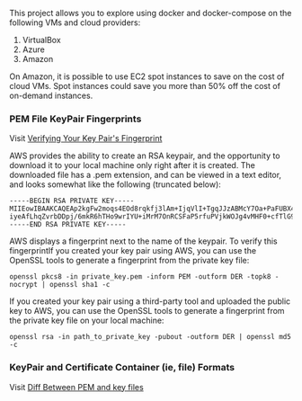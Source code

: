 This project allows you to explore using docker and docker-compose on the following VMs and cloud providers:

1. VirtualBox
2. Azure
3. Amazon

On Amazon, it is possible to use EC2 spot instances to save on the cost of cloud VMs.  Spot instances could save you more than 50% off the cost of on-demand instances.

### PEM File KeyPair Fingerprints

Visit [Verifying Your Key Pair's Fingerprint](https://docs.aws.amazon.com/AWSEC2/latest/UserGuide/ec2-key-pairs.html#verify-key-pair-fingerprints)

AWS provides the ability to create an RSA keypair, and the opportunity to download it to your local machine only right after it is created.  The downloaded file has a .pem extension, and can be viewed in a text editor, and looks somewhat like the following (truncated below):

	-----BEGIN RSA PRIVATE KEY-----
	MIIEowIBAAKCAQEAp2kgFw2moqs4EOd8rqkfj3lAm+IjqVlI+TgqJJzABMcY7Oa+PaFUBX4dD1L3
	iyeAfLhqZvrbDDpj/6mkR6hTHo9wrIYU+iMrM7OnRCSFaP5rfuPVjkWOJg4vMHF0+cfTlG9amrSu
	-----END RSA PRIVATE KEY-----

AWS displays a fingerprint next to the name of the keypair.  To verify this fingerprintIf you created your key pair using AWS, you can use the OpenSSL tools to generate a fingerprint from the private key file:

	openssl pkcs8 -in private_key.pem -inform PEM -outform DER -topk8 -nocrypt | openssl sha1 -c

If you created your key pair using a third-party tool and uploaded the public key to AWS, you can use the OpenSSL tools to generate a fingerprint from the private key file on your local machine:

	openssl rsa -in path_to_private_key -pubout -outform DER | openssl md5 -c


### KeyPair and Certificate Container (ie, file) Formats

Visit [Diff Between PEM and key files](https://serverfault.com/questions/9708/what-is-a-pem-file-and-how-does-it-differ-from-other-openssl-generated-key-file)	
